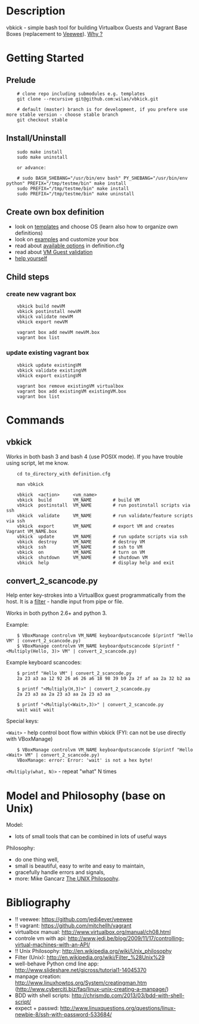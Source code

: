 # Description

vbkick - simple bash tool for building Virtualbox Guests and Vagrant Base Boxes (replacement to [Veewee](https://github.com/jedi4ever/veewee)). [Why ?](docs/WHY.md)

# Getting Started

## Prelude
```
    # clone repo including submodules e.g. templates
    git clone --recursive git@github.com:wilas/vbkick.git

    # default (master) branch is for development, if you prefere use more stable version - choose stable branch
    git checkout stable
```

## Install/Uninstall

```
    sudo make install
    sudo make uninstall

    or advance:

    # sudo BASH_SHEBANG="/usr/bin/env bash" PY_SHEBANG="/usr/bin/env python" PREFIX="/tmp/testme/bin" make install
    sudo PREFIX="/tmp/testme/bin" make install
    sudo PREFIX="/tmp/testme/bin" make uninstall
```

## Create own box definition

 - look on [templates](templates) and choose OS (learn also how to organize own definitions)
 - look on [examples](examples) and customize your box
 - read about [available options](docs/DEFINITION_CFG.md) in definition.cfg
 - read about [VM Guest validation](docs/VALIDATE.md)
 - [help yourself](docs/HELP_YOURSELF.md)

## Child steps

### create new vagrant box
```
    vbkick build newVM
    vbkick postinstall newVM
    vbkick validate newVM
    vbkick export newVM

    vagrant box add newVM newVM.box
    vagrant box list
```

### update existing vagrant box
```
    vbkick update existingVM
    vbkick validate existingVM
    vbkick export existingVM
 
    vagrant box remove existingVM virtualbox
    vagrant box add existingVM existingVM.box
    vagrant box list
```

# Commands

## vbkick

Works in both bash 3 and bash 4 (use POSIX mode). If you have trouble using script, let me know.

```
    cd to_directory_with definition.cfg

    man vbkick

    vbkick  <action>     <vm_name>
    vbkick  build        VM_NAME        # build VM
    vbkick  postinstall  VM_NAME        # run postinstall scripts via ssh
    vbkick  validate     VM_NAME        # run validate/feature scripts via ssh
    vbkick  export       VM_NAME        # export VM and creates Vagrant VM_NAME.box
    vbkick  update       VM_NAME        # run update scripts via ssh
    vbkick  destroy      VM_NAME        # destroy VM
    vbkick  ssh          VM_NAME        # ssh to VM
    vbkick  on           VM_NAME        # turn on VM
    vbkick  shutdown     VM_NAME        # shutdown VM
    vbkick  help                        # display help and exit
```

## convert_2_scancode.py

Help enter key-strokes into a VirtualBox guest programmatically from the host.
It is a [filter](http://en.wikipedia.org/wiki/Filter_%28Unix%29) - handle input from pipe or file.

Works in both python 2.6+ and python 3.

Example:
```
    $ VBoxManage controlvm VM_NAME keyboardputscancode $(printf "Hello VM" | convert_2_scancode.py)
    $ VBoxManage controlvm VM_NAME keyboardputscancode $(printf "<Multiply(Hello, 3)> VM" | convert_2_scancode.py)
```

Example keyboard scancodes:
```
    $ printf "Hello VM" | convert_2_scancode.py
    2a 23 a3 aa 12 92 26 a6 26 a6 18 98 39 b9 2a 2f af aa 2a 32 b2 aa

    $ printf "<Multiply(H,3)>" | convert_2_scancode.py
    2a 23 a3 aa 2a 23 a3 aa 2a 23 a3 aa
    
    $ printf "<Multiply(<Wait>,3)>" | convert_2_scancode.py
    wait wait wait 
```

Special keys:

`<Wait>` -  help control boot flow within vbkick (FYI: can not be use directly with VBoxManage)

```
    $ VBoxManage controlvm VM_NAME keyboardputscancode $(printf "Hello <Wait> VM" | convert_2_scancode.py)
    VBoxManage: error: Error: 'wait' is not a hex byte!
```

`<Multiply(what, N)>` - repeat "what" N times


# Model and Philosophy (base on Unix)

Model:
 - lots of small tools that can be combined in lots of useful ways

Philosophy:
 - do one thing well,
 - small is beautiful, easy to write and easy to maintain,
 - gracefully handle errors and signals,
 - more: Mike Gancarz [The UNIX Philosophy](http://en.wikipedia.org/wiki/Unix_philosophy#Mike_Gancarz:_The_UNIX_Philosophy).


# Bibliography

 - !! veewee: https://github.com/jedi4ever/veewee
 - !! vagrant: https://github.com/mitchellh/vagrant
 - virtualbox manual: http://www.virtualbox.org/manual/ch08.html
 - controle vm with api: http://www.jedi.be/blog/2009/11/17/controlling-virtual-machines-with-an-API/
 - !! Unix Philosophy: http://en.wikipedia.org/wiki/Unix_philosophy
 - Filter (Unix): http://en.wikipedia.org/wiki/Filter_%28Unix%29
 - well-behave Python cmd line app: http://www.slideshare.net/gjcross/tutorial1-14045370
 - manpage creation: http://www.linuxhowtos.org/System/creatingman.htm (http://www.cyberciti.biz/faq/linux-unix-creating-a-manpage/)
 - BDD with shell scripts: http://chrismdp.com/2013/03/bdd-with-shell-script/
 - expect + passwd: http://www.linuxquestions.org/questions/linux-newbie-8/ssh-with-password-533684/
